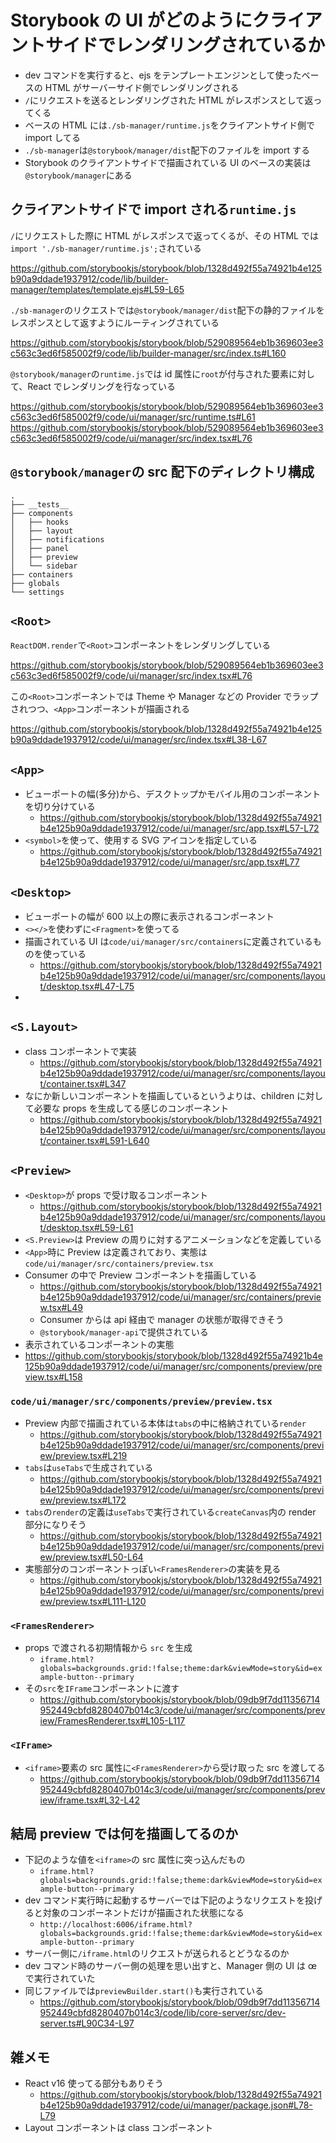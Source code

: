 # Storybook の UI がどのようにクライアントサイドでレンダリングされているか

- dev コマンドを実行すると、ejs をテンプレートエンジンとして使ったベースの HTML がサーバーサイド側でレンダリングされる
- `/`にリクエストを送るとレンダリングされた HTML がレスポンスとして返ってくる
- ベースの HTML には`./sb-manager/runtime.js`をクライアントサイド側で import してる
- `./sb-manager`は`@storybook/manager/dist`配下のファイルを import する
- Storybook のクライアントサイドで描画されている UI のベースの実装は`@storybook/manager`にある

## クライアントサイドで import される`runtime.js`

`/`にリクエストした際に HTML がレスポンスで返ってくるが、その HTML では`import './sb-manager/runtime.js';`されている

https://github.com/storybookjs/storybook/blob/1328d492f55a74921b4e125b90a9ddade1937912/code/lib/builder-manager/templates/template.ejs#L59-L65

`./sb-manager`のリクエストでは`@storybook/manager/dist`配下の静的ファイルをレスポンスとして返すようにルーティングされている

https://github.com/storybookjs/storybook/blob/529089564eb1b369603ee3c563c3ed6f585002f9/code/lib/builder-manager/src/index.ts#L160

`@storybook/manager`の`runtime.js`では id 属性に`root`が付与された要素に対して、React でレンダリングを行なっている

https://github.com/storybookjs/storybook/blob/529089564eb1b369603ee3c563c3ed6f585002f9/code/ui/manager/src/runtime.ts#L61
https://github.com/storybookjs/storybook/blob/529089564eb1b369603ee3c563c3ed6f585002f9/code/ui/manager/src/index.tsx#L76

## `@storybook/manager`の src 配下のディレクトリ構成

```
.
├── __tests__
├── components
│   ├── hooks
│   ├── layout
│   ├── notifications
│   ├── panel
│   ├── preview
│   └── sidebar
├── containers
├── globals
└── settings
```

## `<Root>`

`ReactDOM.render`で`<Root>`コンポーネントをレンダリングしている

https://github.com/storybookjs/storybook/blob/529089564eb1b369603ee3c563c3ed6f585002f9/code/ui/manager/src/index.tsx#L76

この`<Root>`コンポーネントでは Theme や Manager などの Provider でラップされつつ、`<App>`コンポーネントが描画される

https://github.com/storybookjs/storybook/blob/1328d492f55a74921b4e125b90a9ddade1937912/code/ui/manager/src/index.tsx#L38-L67

## `<App>`

- ビューポートの幅(多分)から、デスクトップかモバイル用のコンポーネントを切り分けている
  - https://github.com/storybookjs/storybook/blob/1328d492f55a74921b4e125b90a9ddade1937912/code/ui/manager/src/app.tsx#L57-L72
- `<symbol>`を使って、使用する SVG アイコンを指定している
  - https://github.com/storybookjs/storybook/blob/1328d492f55a74921b4e125b90a9ddade1937912/code/ui/manager/src/app.tsx#L77

## `<Desktop>`

- ビューポートの幅が 600 以上の際に表示されるコンポーネント
- `<></>`を使わずに`<Fragment>`を使ってる
- 描画されている UI は`code/ui/manager/src/containers`に定義されているものを使っている
  - https://github.com/storybookjs/storybook/blob/1328d492f55a74921b4e125b90a9ddade1937912/code/ui/manager/src/components/layout/desktop.tsx#L47-L75
-

## `<S.Layout>`

- class コンポーネントで実装
  - https://github.com/storybookjs/storybook/blob/1328d492f55a74921b4e125b90a9ddade1937912/code/ui/manager/src/components/layout/container.tsx#L347
- なにか新しいコンポーネントを描画しているというよりは、children に対して必要な props を生成してる感じのコンポーネント
  - https://github.com/storybookjs/storybook/blob/1328d492f55a74921b4e125b90a9ddade1937912/code/ui/manager/src/components/layout/container.tsx#L591-L640

## `<Preview>`

- `<Desktop>`が props で受け取るコンポーネント
  - https://github.com/storybookjs/storybook/blob/1328d492f55a74921b4e125b90a9ddade1937912/code/ui/manager/src/components/layout/desktop.tsx#L59-L61
- `<S.Preview>`は Preview の周りに対するアニメーションなどを定義している
- `<App>`時に Preview は定義されており、実態は`code/ui/manager/src/containers/preview.tsx`
- Consumer の中で Preview コンポーネントを描画している
  - https://github.com/storybookjs/storybook/blob/1328d492f55a74921b4e125b90a9ddade1937912/code/ui/manager/src/containers/preview.tsx#L49
  - Consumer からは api 経由で manager の状態が取得できそう
  - `@storybook/manager-api`で提供されている
- 表示されているコンポーネントの実態
- https://github.com/storybookjs/storybook/blob/1328d492f55a74921b4e125b90a9ddade1937912/code/ui/manager/src/components/preview/preview.tsx#L158

### `code/ui/manager/src/components/preview/preview.tsx`

- Preview 内部で描画されている本体は`tabs`の中に格納されている`render`
  - https://github.com/storybookjs/storybook/blob/1328d492f55a74921b4e125b90a9ddade1937912/code/ui/manager/src/components/preview/preview.tsx#L219
- `tabs`は`useTabs`で生成されている
  - https://github.com/storybookjs/storybook/blob/1328d492f55a74921b4e125b90a9ddade1937912/code/ui/manager/src/components/preview/preview.tsx#L172
- `tabs`の`render`の定義は`useTabs`で実行されている`createCanvas`内の render 部分になりそう
  - https://github.com/storybookjs/storybook/blob/1328d492f55a74921b4e125b90a9ddade1937912/code/ui/manager/src/components/preview/preview.tsx#L50-L64
- 実態部分のコンポーネントっぽい`<FramesRenderer>`の実装を見る
  - https://github.com/storybookjs/storybook/blob/1328d492f55a74921b4e125b90a9ddade1937912/code/ui/manager/src/components/preview/preview.tsx#L111-L120

### `<FramesRenderer>`

- props で渡される初期情報から `src` を生成
  - `iframe.html?globals=backgrounds.grid:!false;theme:dark&viewMode=story&id=example-button--primary`
- その`src`を`IFrame`コンポーネントに渡す
  - https://github.com/storybookjs/storybook/blob/09db9f7dd11356714952449cbfd8280407b014c3/code/ui/manager/src/components/preview/FramesRenderer.tsx#L105-L117

### `<IFrame>`

- `<iframe>`要素の src 属性に`<FramesRenderer>`から受け取った src を渡してる
  - https://github.com/storybookjs/storybook/blob/09db9f7dd11356714952449cbfd8280407b014c3/code/ui/manager/src/components/preview/iframe.tsx#L32-L42

## 結局 preview では何を描画してるのか

- 下記のような値を`<iframe>`の src 属性に突っ込んだもの
  - `iframe.html?globals=backgrounds.grid:!false;theme:dark&viewMode=story&id=example-button--primary`
- dev コマンド実行時に起動するサーバーでは下記のようなリクエストを投げると対象のコンポーネントだけが描画された状態になる
  - `http://localhost:6006/iframe.html?globals=backgrounds.grid:!false;theme:dark&viewMode=story&id=example-button--primary`
- サーバー側に`/iframe.html`のリクエストが送られるとどうなるのか
- dev コマンド時のサーバー側の処理を思い出すと、Manager 側の UI は œ で実行されていた
- 同じファイルでは`previewBuilder.start()`も実行されている
  - https://github.com/storybookjs/storybook/blob/09db9f7dd11356714952449cbfd8280407b014c3/code/lib/core-server/src/dev-server.ts#L90C34-L97

## 雑メモ

- React v16 使ってる部分もありそう
  - https://github.com/storybookjs/storybook/blob/1328d492f55a74921b4e125b90a9ddade1937912/code/ui/manager/package.json#L78-L79
- Layout コンポーネントは class コンポーネント
